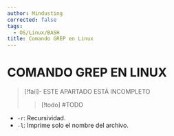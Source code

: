 ```yaml
---
author: Mindusting
corrected: false
tags:
  - OS/Linux/BASH
title: Comando GREP en Linux
---
```


# COMANDO GREP EN LINUX

> [!fail]- ESTE APARTADO ESTÁ INCOMPLETO
> > [!todo] #TODO

- `-r`: Recursividad.
- `-l`: Imprime solo el nombre del archivo.

